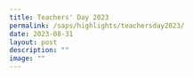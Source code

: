 ```yaml
---
title: Teachers' Day 2023
permalink: /saps/highlights/teachersday2023/
date: 2023-08-31
layout: post
description: ""
image: ""
---
```

